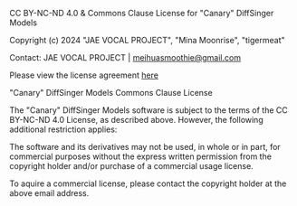 CC BY-NC-ND 4.0 & Commons Clause License for "Canary" DiffSinger Models

Copyright (c) 2024 "JAE VOCAL PROJECT", "Mina Moonrise", "tigermeat"

Contact: JAE VOCAL PROJECT | meihuasmoothie@gmail.com

Please view the license agreement [here](https://creativecommons.org/licenses/by-nc-nd/4.0/deed.en)

"Canary" DiffSinger Models Commons Clause License

The "Canary" DiffSinger Models software is subject to the terms of the CC BY-NC-ND 4.0 License, as described above. However, the following additional restriction applies:

The software and its derivatives may not be used, in whole or in part, for commercial purposes without the express written permission from the copyright holder and/or purchase of a commercial usage license.

To aquire a commercial license, please contact the copyright holder at the above email address.
